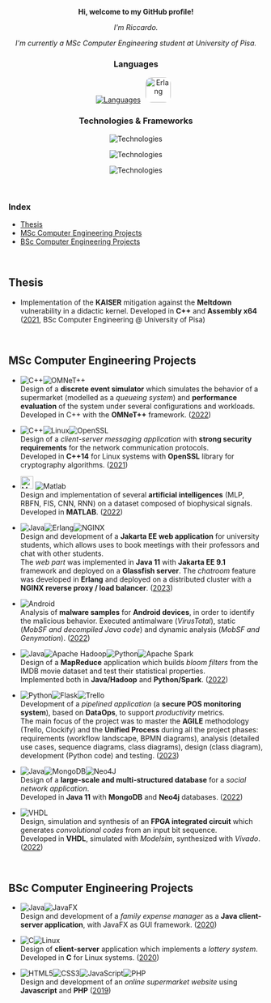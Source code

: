 <div align="center">

**Hi, welcome to my GitHub profile!**

*I'm Riccardo.*

*I'm currently a MSc Computer Engineering student at University of Pisa.*

</div>

<div align="center">

### Languages

[![Languages](https://skillicons.dev/icons?i=rust,c,cpp,java,kotlin,python)](https://skillicons.dev)<img height="50" src="https://user-images.githubusercontent.com/25181517/192158301-566962f5-62fd-461b-a4f0-ce1f1030bd98.png" alt="Erlang" title="Erlang" style="background-color:white; margin: 0px 10px;border-radius:25%;"/>


### Technologies & Frameworks

![Technologies](https://skillicons.dev/icons?i=linux,git,matlab,latex,md&theme=light)

![Technologies](https://skillicons.dev/icons?i=docker,kubernetes,rabbitmq,nginx,flask)

![Technologies](https://skillicons.dev/icons?i=mysql,mongodb)

</div>

<br>

### Index

- [Thesis](#thesis)
- [MSc Computer Engineering Projects](#msc-computer-engineering-projects)
- [BSc Computer Engineering Projects](#bsc-computer-engineering-projects)

<br>


## Thesis

- Implementation of the **KAISER** mitigation against the **Meltdown** vulnerability in a didactic kernel. Developed in **C++** and **Assembly x64** ([2021](https://github.com/RiccardoSagramoni/Tesi-Triennale), BSc Computer Engineering @ University of Pisa)

<br>

## MSc Computer Engineering Projects

- ![C++](https://img.shields.io/badge/C++-%2300599C.svg?style=for-the-badge&logo=c%2B%2B&logoColor=white)![OMNeT++](https://img.shields.io/badge/OMNeT++-002244.svg?style=for-the-badge)<br>
Design of a **discrete event simulator** which simulates the behavior of a supermarket (modelled as a *queueing system*) and **performance evaluation** of the system under several configurations and workloads. <br>
Developed in C++ with the **OMNeT++** framework. ([2022](https://github.com/RiccardoSagramoni/performance-evaluation-supermarket))

- ![C++](https://img.shields.io/badge/C++-%2300599C.svg?style=for-the-badge&logo=c%2B%2B&logoColor=white)![Linux](https://img.shields.io/badge/Linux-FCC624?style=for-the-badge&logo=linux&logoColor=white&&color=darkred)![OpenSSL](https://img.shields.io/badge/OpenSSL-721412.svg?style=for-the-badge)<br>
Design of a *client-server messaging application* with **strong security requirements** for the network communication protocols. <br>
Developed in **C++14** for Linux systems with **OpenSSL** library for cryptography algorithms. ([2021](https://github.com/RiccardoSagramoni/messaging-cybersecurity-project))

- <img src="https://upload.wikimedia.org/wikipedia/commons/thumb/2/21/Matlab_Logo.png/667px-Matlab_Logo.png" alt="MATLAB" height="25px"/> ![Matlab](https://img.shields.io/badge/MATLAB-fc6603?&logoColor=white&style=for-the-badge)<br>
Design and implementation of several **artificial intelligences** (MLP, RBFN, FIS, CNN, RNN) on a dataset composed of biophysical signals. <br>
Developed in **MATLAB**. ([2022](https://github.com/RiccardoSagramoni/intelligent-systems-project))

- ![Java](https://img.shields.io/badge/Java-%23ED8B00.svg?style=for-the-badge&logo=openjdk&logoColor=white)![Erlang](https://img.shields.io/badge/-Erlang-A90533?logo=erlang&logoColor=white&style=for-the-badge)![NGINX](https://img.shields.io/badge/NGINX-%23009639.svg?style=for-the-badge&logo=nginx&logoColor=white) <br>
Design and development of a **Jakarta EE web application** for university students, which allows uses to book meetings with their professors and chat with other students. <br>
The *web part* was implemented in **Java 11** with **Jakarta EE 9.1** framework and deployed on a **Glassfish server**. The *chatroom* feature was developed in **Erlang** and deployed on a distributed cluster with a **NGINX reverse proxy / load balancer**. ([2023](https://github.com/RiccardoSagramoni/distributed-student-platform))

- ![Android](https://img.shields.io/badge/Android-3DDC84?style=for-the-badge&logo=android&logoColor=white&&color=darkgreen) <br>
Analysis of **malware samples** for **Android devices**, in order to identify the malicious behavior. Executed antimalware (*VirusTotal*), static (*MobSF and decompiled Java code*) and dynamic analysis (*MobSF and Genymotion*). ([2022](https://github.com/RiccardoSagramoni/malware-analysis))

- ![Java](https://img.shields.io/badge/Java-%23ED8B00.svg?style=for-the-badge&logo=openjdk&logoColor=white)![Apache Hadoop](https://img.shields.io/badge/Apache%20Hadoop-66CCFF?style=for-the-badge&logo=apachehadoop&logoColor=black)![Python](https://img.shields.io/badge/Python-3670A0?style=for-the-badge&logo=python&logoColor=ffdd54)![Apache Spark](https://img.shields.io/badge/Apache%20Spark-FDEE21?style=for-the-badge&logo=apachespark&logoColor=black) <br>
Design of a **MapReduce** application which builds *bloom filters* from the IMDB movie dataset and test their statistical properties. <br>
Implemented both in **Java/Hadoop** and **Python/Spark**. ([2022](https://github.com/RiccardoSagramoni/map-reduce-bloom-filter))

- ![Python](https://img.shields.io/badge/Python-3670A0?style=for-the-badge&logo=python&logoColor=ffdd54)![Flask](https://img.shields.io/badge/Flask-%23000.svg?style=for-the-badge&logo=flask&logoColor=white)![Trello](https://img.shields.io/badge/Trello-%23026AA7.svg?style=for-the-badge&logo=Trello&logoColor=white) <br>
Development of a *pipelined application* (a **secure POS monitoring system**), based on **DataOps**, to support *productivity* metrics. <br>
The main focus of the project was to master the **AGILE** methodology (Trello, Clockify) and the **Unified Process** during all the project phases: requirements (workflow landscape, BPMN diagrams), analysis (detailed use cases, sequence diagrams, class diagrams), design (class diagram), development (Python code) and testing. ([2023](https://github.com/RiccardoSagramoni/secure-pos-agile))

- ![Java](https://img.shields.io/badge/Java-%23ED8B00.svg?style=for-the-badge&logo=openjdk&logoColor=white)![MongoDB](https://img.shields.io/badge/MongoDB-%234ea94b.svg?style=for-the-badge&logo=mongodb&logoColor=white)![Neo4J](https://img.shields.io/badge/Neo4j-008CC1?style=for-the-badge&logo=neo4j&logoColor=white) <br>
Design of a **large-scale and multi-structured database** for a *social network application*. <br>
Developed in **Java 11** with **MongoDB** and **Neo4j** databases. ([2022](https://github.com/RiccardoSagramoni/gameflows-social-network))

- ![VHDL](https://img.shields.io/badge/VHDL-E10600.svg?style=for-the-badge) <br>
Design, simulation and synthesis of an **FPGA integrated circuit** which generates *convolutional codes* from an input bit sequence. <br>
Developed in **VHDL**, simulated with *Modelsim*, synthesized with *Vivado*. ([2022](https://github.com/RiccardoSagramoni/convolutional-code-generator))


<br>

## BSc Computer Engineering Projects

- ![Java](https://img.shields.io/badge/Java-%23ED8B00.svg?style=for-the-badge&logo=openjdk&logoColor=white)![JavaFX](https://img.shields.io/badge/JavaFX-grey.svg?style=for-the-badge) <br>
Design and development of a *family expense manager* as a **Java client-server application**, with JavaFX as GUI framework. ([2020](https://github.com/RiccardoSagramoni/Gestore-Spese))

- ![C](https://img.shields.io/badge/C-%2300599C.svg?style=for-the-badge&logo=c&logoColor=white)![Linux](https://img.shields.io/badge/Linux-FCC624?style=for-the-badge&logo=linux&logoColor=white&&color=darkred) <br>
Design of **client-server** application which implements a *lottery system*. Developed in **C** for Linux systems. ([2020](https://github.com/RiccardoSagramoni/Lotto))

- ![HTML5](https://img.shields.io/badge/html5-%23E34F26.svg?style=for-the-badge&logo=html5&logoColor=white)![CSS3](https://img.shields.io/badge/css3-%231572B6.svg?style=for-the-badge&logo=css3&logoColor=white)![JavaScript](https://img.shields.io/badge/Javascript-%23323330.svg?style=for-the-badge&logo=javascript&logoColor=%23F7DF1E)![PHP](https://img.shields.io/badge/PHP-%23777BB4.svg?style=for-the-badge&logo=php&logoColor=white) <br>
Design and development of an *online supermarket website* using **Javascript** and **PHP** ([2019](https://github.com/RiccardoSagramoni/UniMarket))
